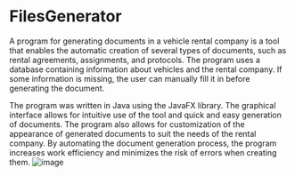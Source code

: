 # FilesGenerator
A program for generating documents in a vehicle rental company is a tool that enables the automatic creation of several types of documents, such as rental agreements, assignments, and protocols. The program uses a database containing information about vehicles and the rental company. If some information is missing, the user can manually fill it in before generating the document.

The program was written in Java using the JavaFX library. The graphical interface allows for intuitive use of the tool and quick and easy generation of documents. The program also allows for customization of the appearance of generated documents to suit the needs of the rental company. By automating the document generation process, the program increases work efficiency and minimizes the risk of errors when creating them.
![image](https://github.com/karol940717/FilesGenerator/assets/78057688/37dda4d3-e0b1-4a9a-8971-0f8683f0637f)
